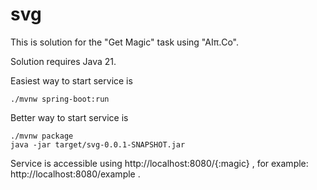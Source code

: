 # svg

This is solution for the "Get Magic" task using "AIπ.Co". 

Solution requires Java 21.

Easiest way to start service is 
```shell script
./mvnw spring-boot:run
```

Better way to start service is 
```shell script
./mvnw package
java -jar target/svg-0.0.1-SNAPSHOT.jar
```

Service is accessible using http://localhost:8080/{:magic} , for example: http://localhost:8080/example .
